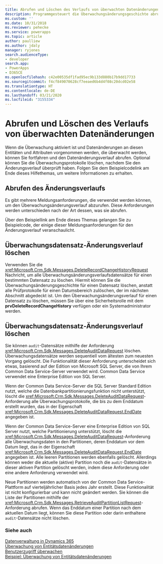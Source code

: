 ```yaml
---
title: Abrufen und Löschen des Verlaufs von überwachten Datenänderungen (Common Data Service) | Microsoft-Dokumentation
description: Programmgesteuert die Überwachungsänderungsgeschichte abrufen oder Prüfprotokolle deaktivieren.
ms.custom: ''
ms.date: 10/31/2018
ms.reviewer: pehecke
ms.service: powerapps
ms.topic: article
author: paulliew
ms.author: jdaly
manager: ryjones
search.audienceType:
- developer
search.app:
- PowerApps
- D365CE
ms.openlocfilehash: c42e00535df1fad95ec9b133d880b17b9dd17733
ms.sourcegitcommit: f4cf849070628cf7eeaed6b4d4f08c20dcd02e58
ms.translationtype: HT
ms.contentlocale: de-DE
ms.lasthandoff: 03/21/2020
ms.locfileid: "3155334"
---
```

# <a name="retrieve-and-delete-the-history-of-audited-data-changes"></a>Abrufen und Löschen des Verlaufs von überwachten Datenänderungen

Wenn die Überwachung aktiviert ist und Datenänderungen an diesen Entitäten und Attributen vorgenommen werden, die überwacht werden, können Sie fortfahren und den Datenänderungsverlauf abrufen. Optional können Sie die Überwachungsprotokolle löschen, nachdem Sie den Änderungsverlauf überprüft haben. Folgen Sie dem Beispielcodelink am Ende dieses Hilfethemas, um weitere Informationen zu erhalten.  
  
## <a name="retrieve-the-change-history"></a>Abrufen des Änderungsverlaufs 
 
 Es gibt mehrere Meldungsanforderungen, die verwendet werden können, um den Überwachungsänderungsverlauf abzurufen. Diese Anforderungen werden unterschieden nach der Art dessen, was sie abrufen. 
<!-- Bug 696490 should make the Audit entity public again: Refer to the topic  [Audit Entity](entities/audit.md) for a list of message requests related to auditing. -->
Über den Beispiellink am Ende dieses Themas gelangen Sie zu Beispielcode, der einige dieser Meldungsanforderungen für den Änderungsverlauf veranschaulicht.

## <a name="delete-the-change-history-for-a-record"></a>Überwachungsdatensatz-Änderungsverlauf löschen
 
 Verwenden Sie die <xref:Microsoft.Crm.Sdk.Messages.DeleteRecordChangeHistoryRequest> Nachricht, um alle Überwachungsänderungsverlaufsdatensätze für einen bestimmten Datensatz zu löschen. Hiermit können Sie die Überwachungsänderungsgeschichte für einen Datensatz löschen, anstatt alle Prüfprotokolle für einen Datumsbereich zulöschen, der im nächsten Abschnitt abgedeckt ist. Um den Überwachungsänderungsverlauf für einen Datensatz zu löschen, müssen Sie über eine Sicherheitsrolle mit dem **prvDeleteRecordChangeHistory** verfügen oder ein Systemadministrator werden.

## <a name="delete-the-change-history-for-a-date-range"></a>Überwachungsdatensatz-Änderungsverlauf löschen

 Sie können `audit`-Datensätze mithilfe der Anforderung <xref:Microsoft.Crm.Sdk.Messages.DeleteAuditDataRequest> löschen. Überwachungsdatensätze werden sequentiell vom ältesten zum neuesten Vorgang gelöscht. Die Funktionalität dieser Anforderung unterscheidet sich etwas, basierend auf der Edition von Microsoft SQL Server, die von Ihrem Common Data Service-Server verwendet wird. Common Data Service verwendet eine Enterprise Edition von SQL Server.

 Wenn der Common Data Service-Server die SQL Server Standard Edition nutzt, welche die Datenbankpartitionierungsfunktion nicht unterstützt, löscht die <xref:Microsoft.Crm.Sdk.Messages.DeleteAuditDataRequest>-Anforderung alle Überwachungsprotokolle, die bis zu dem Enddatum erstellt wurden, das in der Eigenschaft <xref:Microsoft.Crm.Sdk.Messages.DeleteAuditDataRequest.EndDate> angegeben ist.

 Wenn der Common Data Service-Server eine Enterprise Edition von SQL Server nutzt, welche Partitionierung unterstützt, löscht die <xref:Microsoft.Crm.Sdk.Messages.DeleteAuditDataRequest>-Anforderung alle Überwachungsdaten in den Partitionen, deren Enddatum vor dem Datum liegt, das in der Eigenschaft <xref:Microsoft.Crm.Sdk.Messages.DeleteAuditDataRequest.EndDate> angegeben ist. Alle leeren Partitionen werden ebenfalls gelöscht. Allerdings können weder die aktuelle (aktive) Partition noch die `audit`-Datensätze in dieser aktiven Partition gelöscht werden, indem diese Anforderung oder eine andere Anforderung verwendet wird.

 Neue Partitionen werden automatisch von der Common Data Service-Plattform auf vierteljährlicher Basis jedes Jahr erstellt. Diese Funktionalität ist nicht konfigurierbar und kann nicht geändert werden. Sie können die Liste der Partitionen mithilfe der <xref:Microsoft.Crm.Sdk.Messages.RetrieveAuditPartitionListRequest>-Anforderung abrufen. Wenn das Enddatum einer Partition nach dem aktuellen Datum liegt, können Sie diese Partition oder darin enthaltene `audit`-Datensätze nicht löschen.  

### <a name="see-also"></a>Siehe auch

 [Datenverwaltung in Dynamics 365](/dynamics365/customer-engagement/developer/manage-data)<br />
 [Überwachung von Entitätsdatenänderungen](/dynamics365/customer-engagement/developer/audit-entity-data-changes)<br />
 [Benutzerzugriff überwachen](audit-user-access.md) <br />
 [Beispiel: Überwachung von Entitätsdatenänderungen](org-service/samples/audit-entity-data-changes.md)